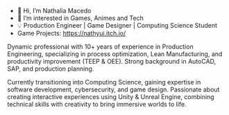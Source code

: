 - 👋 Hi, I’m Nathalia Macedo
- 👀 I’m interested in Games, Animes and Tech
- 💡 Production Engineer | Game Designer | Computing Science Student
- Game Projects: https://nathyui.itch.io/

Dynamic professional with 10+ years of experience in Production Engineering, specializing in process optimization, Lean Manufacturing, and productivity improvement (TEEP & OEE). Strong background in AutoCAD, SAP, and production planning.

Currently transitioning into Computing Science, gaining expertise in software development, cybersecurity, and game design. Passionate about creating interactive experiences using Unity & Unreal Engine, combining technical skills with creativity to bring immersive worlds to life.

<!---
NathyMacedo19/NathyMacedo19 is a ✨ special ✨ repository because its `README.md` (this file) appears on your GitHub profile.
You can click the Preview link to take a look at your changes.
--->
